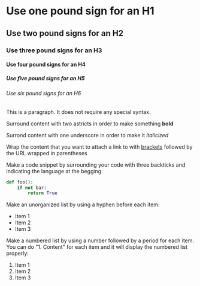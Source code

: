 # Use one pound sign for an H1

## Use two pound signs for an H2

### Use three pound signs for an H3

#### Use four pound signs for an H4

##### Use five pound signs for an H5

###### Use six pound signs for an H6

This is a paragraph. It does not require any special syntax.

Surround content with two astricts in order to make something **bold**

Surrond content with one underscore in order to make it _italicized_

Wrap the content that you want to attach a link to with [brackets](http://www.allpawsrescueok.org/) followed by the URL wrapped in parentheses

Make a code snippet by surrounding your code with three backticks and indicating the language at the begging:

```python
def foo():
    if not bar:
        return True
```

Make an unorganized list by using a hyphen before each item:

- Item 1
- Item 2
- Item 3

Make a numbered list by using a number followed by a period for each item. You can do "1. Content" for each item and it will display the numbered list properly:

1. Item 1
2. Item 2
3. Item 3

